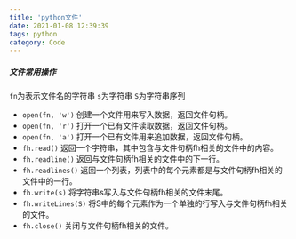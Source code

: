 ```yaml
---
title: 'python文件'
date: 2021-01-08 12:39:39
tags: python
category: Code
---
```


##### 文件常用操作
`fn`为表示文件名的字符串
`s`为字符串
`S`为字符串序列

<!-- more -->

* `open(fn, 'w')`
创建一个文件用来写入数据，返回文件句柄。
* `open(fn, 'r')`
打开一个已有文件读取数据，返回文件句柄。
* `open(fn, 'a')`
打开一个已有文件用来追加数据，返回文件句柄。
* `fh.read()`
返回一个字符串，其中包含与文件句柄fh相关的文件中的内容。
* `fh.readline()`
返回与文件句柄fh相关的文件中的下一行。
* `fh.readlines()`
返回一个列表，列表中的每个元素都是与文件句柄fh相关的文件中的一行。
* `fh.write(s)`
将字符串s写入与文件句柄fh相关的文件末尾。
* `fh.writeLines(S)`
将S中的每个元素作为一个单独的行写入与文件句柄fh相关的文件。
* `fh.close()`
关闭与文件句柄fh相关的文件。
